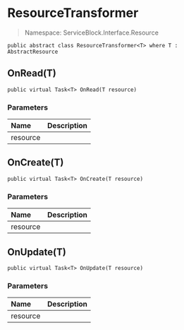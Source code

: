 # ResourceTransformer

> Namespace: ServiceBlock.Interface.Resource

```text
public abstract class ResourceTransformer<T> where T : AbstractResource
```

## OnRead\(T\)

```text
public virtual Task<T> OnRead(T resource)
```

### Parameters

| Name | Description |
| :--- | :--- |
| resource |  |

## OnCreate\(T\)

```text
public virtual Task<T> OnCreate(T resource)
```

### Parameters

| Name | Description |
| :--- | :--- |
| resource |  |

## OnUpdate\(T\)

```text
public virtual Task<T> OnUpdate(T resource)
```

### Parameters

| Name | Description |
| :--- | :--- |
| resource |  |

